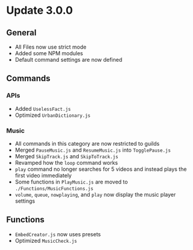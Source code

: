 # Update 3.0.0

## General

-   All Files now use strict mode
-   Added some NPM modules
-   Default command settings are now defined

## Commands

### APIs

-   Added `UselessFact.js`
-   Optimized `UrbanDictionary.js`

### Music
 
-   All commands in this category are now restricted to guilds
-   Merged `PauseMusic.js` and `ResumeMusic.js` into `TogglePause.js`
-   Merged `SkipTrack.js` and `SkipToTrack.js`
-   Revamped how the `loop` command works
-   `play` command no longer searches for 5 videos and instead plays the first video immediately
-   Some functions in `PlayMusic.js` are moved to `./Functions/MusicFunctions.js`
-   `volume`, `queue`, `nowplaying`, and `play` now display the music player settings

## Functions

-   `EmbedCreator.js` now uses presets
-   Optimized `MusicCheck.js`
